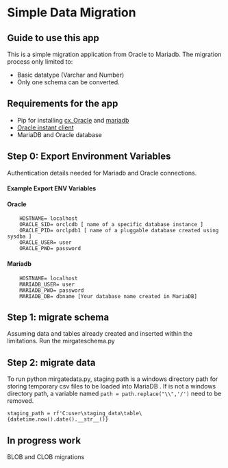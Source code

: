 # Simple Data Migration
## Guide to use this  app
This is a simple migration application from Oracle to Mariadb. 
The migration process only limited to:
- Basic datatype (Varchar and Number)
- Only one schema can be converted.

## Requirements for the app

- Pip for installing [cx_Oracle](https://oracle.github.io/python-cx_Oracle/) and [mariadb](https://mariadb.com/resources/blog/how-to-connect-python-programs-to-mariadb/)
- [Oracle instant client](https://www.oracle.com/database/technologies/instant-client/downloads.html)
- MariaDB and Oracle database

## Step 0: Export Environment Variables
Authentication details needed for Mariadb and Oracle connections.  
 
#### Example Export ENV Variables
#### Oracle
```
    HOSTNAME= localhost
    ORACLE_SID= orclcdb [ name of a specific database instance ]
    ORACLE_PID= orclpdb1 [ name of a pluggable database created using sysdba ]  
    ORACLE_USER= user 
    ORACLE_PWD= password
```
#### Mariadb
```
    HOSTNAME= localhost
    MARIADB_USER= user
    MARIADB_PWD= password
    MARIADB_DB= dbname [Your database name created in MariaDB]
```



## Step 1: migrate schema
Assuming data and tables already created and inserted within  the limitations. Run the mirgateschema.py

## Step 2: migrate data
To run python  mirgatedata.py, staging path is a windows directory path for storing temporary csv files to be loaded into MariaDB
. If is not a windows directory path, a variable named `path = path.replace("\\",'/')` need to be removed.
```
staging_path = rf'C:user\staging_data\table\{datetime.now().date().__str__()}
````
## In progress work
BLOB and CLOB migrations
